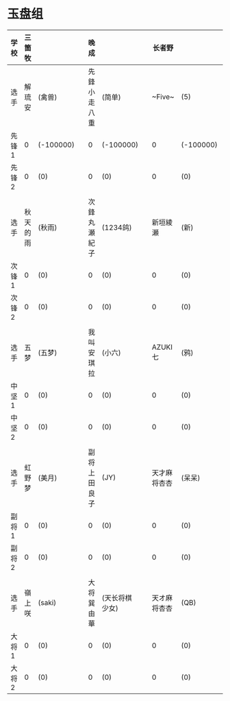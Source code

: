 # 玉盘组

| 学校  | 三箇牧  |           |  | 晚成     |           |  | 长者野    |           |  | 鹤贺      |           | 
|-----|------|-----------|--|--------|-----------|--|--------|-----------|--|---------|-----------| 
| 选手  | 解琉安  | (禽兽)      |  | 先鋒小走八重 | (简单)      |  | ~Five~ | (5)       |  | 先锋津山睦月  | (风)       | 
| 先锋1 | 0    | (-100000) |  | 0      | (-100000) |  | 0      | (-100000) |  | 0       | (-100000) | 
| 先锋2 | 0    | (0)       |  | 0      | (0)       |  | 0      | (0)       |  | 0       | (0)       | 
|     |      |           |  |        |           |  |        |           |  |         |           | 
| 选手  | 秋天的雨 | (秋雨)      |  | 次鋒丸瀬紀子 | (1234鸽)   |  | 新垣綾瀬   | (新)       |  | 次锋妹尾佳织  | (Grisaia) | 
| 次锋1 | 0    | (0)       |  | 0      | (0)       |  | 0      | (0)       |  | 0       | (0)       | 
| 次锋2 | 0    | (0)       |  | 0      | (0)       |  | 0      | (0)       |  | 0       | (0)       | 
|     |      |           |  |        |           |  |        |           |  |         |           | 
| 选手  | 五梦   | (五梦)      |  | 我叫安琪拉  | (小六)      |  | AZUKI七 | (鸦)       |  | 中坚蒲原智美  | (落羽)      | 
| 中坚1 | 0    | (0)       |  | 0      | (0)       |  | 0      | (0)       |  | 0       | (0)       | 
| 中坚2 | 0    | (0)       |  | 0      | (0)       |  | 0      | (0)       |  | 0       | (0)       | 
|     |      |           |  |        |           |  |        |           |  |         |           | 
| 选手  | 虹野梦  | (美月)      |  | 副将上田良子 | (JY)      |  | 天才麻将杏杏 | (呆呆)      |  | 副将【】    | (南小鸟)     | 
| 副将1 | 0    | (0)       |  | 0      | (0)       |  | 0      | (0)       |  | 0       | (0)       | 
| 副将2 | 0    | (0)       |  | 0      | (0)       |  | 0      | (0)       |  | 0       | (0)       | 
|     |      |           |  |        |           |  |        |           |  |         |           | 
| 选手  | 嶺上咲  | (saki)    |  | 大将巽由華  | (天长将棋少女)  |  | 天オ麻将杏杏 | (QB)      |  | 大将加治木由美 | (izayoi)  | 
| 大将1 | 0    | (0)       |  | 0      | (0)       |  | 0      | (0)       |  | 0       | (0)       | 
| 大将2 | 0    | (0)       |  | 0      | (0)       |  | 0      | (0)       |  | 0       | (0)       | 

